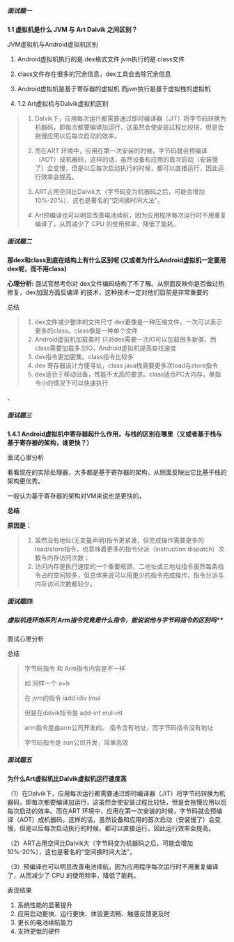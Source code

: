 ##### 面试题一

**1.1 虚拟机是什么   JVM 与 Art   Dalvik 之间区别？**

JVM虚拟机与Android虚拟机区别

1. Android虚拟机执行的是.dex格式文件 jvm执行的是.class文件
2. class文件存在很多的冗余信息，dex工具会去除冗余信息
3. Android虚拟机是基于寄存器的虚拟机 而jvm执行是基于虚拟栈的虚拟机

1. 1.2 Art虚拟机与Dalvik虚拟机区别

> 1. Dalvik下，应用每次运行都需要通过即时编译器（JIT）将字节码转换为机器码，即每次都要编译加运行，这虽然会使安装过程比较快，但是会拖慢应用以后每次启动的效率。
>
>    
>
> 2. 而在ART 环境中，应用在第一次安装的时候，字节码就会预编译（AOT）成机器码，这样的话，虽然设备和应用的首次启动（安装慢了）会变慢，但是以后每次启动执行的时候，都可以直接运行，因此运行效率会提高。
>
>    
>
> 3. ART占用空间比Dalvik大（字节码变为机器码之后，可能会增加10%-20%），这也是著名的“空间换时间大法"。
>
>    
>
> 4. Art预编译也可以明显改善电池续航，因为应用程序每次运行时不用重复编译了，从而减少了 CPU 的使用频率，降低了能耗。 

##### 面试题二

**那dex和class到底在结构上有什么区别呢  (又或者为什么Android虚拟机一定要用dex呢，而不用class)**

**心理分析:** 面试官想考你对  dex文件编码结构了不了解。从侧面反映你是否做过热修复，dex加固方面反编译 的技术，这种技术一定对他们目前是非常重要的

总结

> 1. dex文件减少整体的文件尺寸  dex更像是一种压缩文件，一次可以表示更多的class。class像是一种单个文件
> 2. Android虚拟机加载类时 只对dex需要一次IO可以加载很多新类，而class需要加载多次IO，Android虚拟机提高查找速度
> 3. dex指令更加密集。class指令比较多
> 4. dex 寄存器设计方便寻址，class java栈需要更多次load与store指令
> 5. dex适合于移动设备，性能不太高的要求。class适合PC大内存，单指令小的情况下可以快速执行

 、

##### 面试题三

**1.4.1 Android虚拟机中寄存器起什么作用，与栈的区别在哪里（又或者基于栈与基于寄存器的架构，谁更快？）**

面试心里分析

看看现在的实际处理器，大多都是基于寄存器的架构，从侧面反映出它比基于栈的架构更优秀。

一般认为基于寄存器的架构对VM来说也是更快的，

**总结**

**原因是：**

> 1. 虽然没有地址(无变量声明)指令更紧凑，但完成操作需要更多的load/store指令，也意味着更多的指令分派（instruction dispatch）次数与内存访问次数；
> 2. 访问内存是执行速度的一个重要瓶颈，二地址或三地址指令虽然每条指令占的空间较多，但总体来说可以用更少的指令完成操作，指令分派与内存访问次数都较少。



##### 面试题四: 

##### 虚拟机连环炮系列 Arm指令究竟是什么指令，能说说他与字节码指令的区别吗**

面试心里分析

总结

> 字节码指令  和  Arm指令内容是不一样
>
> 如 同样一个  a+b
>
> 在 jvm的指令   iadd   idiv   imul   
>
> 但是在dalvik指令是   add-int  mul-int
>
> arm指令是由arm公司开发的。 指令含有地址，而字节码指令没有地址
>
> 字节码指令是 sun公司开发，简单高效

 

##### 面试题五

**为什么Art虚拟机比Dalvik虚拟机运行速度高**

（1）在Dalvik下，应用每次运行都需要通过即时编译器（JIT）将字节码转换为机器码，即每次都要编译加运行，这虽然会使安装过程比较快，但是会拖慢应用以后每次启动的效率。而在ART 环境中，应用在第一次安装的时候，字节码就会预编译（AOT）成机器码，这样的话，虽然设备和应用的首次启动（安装慢了）会变慢，但是以后每次启动执行的时候，都可以直接运行，因此运行效率会提高。

（2）ART占用空间比Dalvik大（字节码变为机器码之后，可能会增加10%-20%），这也是著名的“空间换时间大法"。

（3）预编译也可以明显改善电池续航，因为应用程序每次运行时不用重复编译了，从而减少了 CPU 的使用频率，降低了能耗。

表现结果

1. 系统性能的显著提升
2. 应用启动更快、运行更快、体验更流畅、触感反馈更及时
3. 更长的电池续航能力
4. 支持更低的硬件